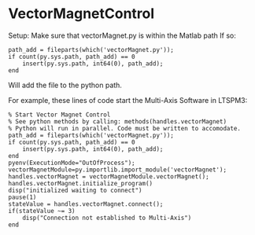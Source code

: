 # VectorMagnetControl

Setup:
Make sure that vectorMagnet.py is within the Matlab path
If so:
```
path_add = fileparts(which('vectorMagnet.py'));
if count(py.sys.path, path_add) == 0
    insert(py.sys.path, int64(0), path_add);
end
```
Will add the file to the python path.

For example, these lines of code start the Multi-Axis Software in LTSPM3:
```
% Start Vector Magnet Control
% See python methods by calling: methods(handles.vectorMagnet)
% Python will run in parallel. Code must be written to accomodate.
path_add = fileparts(which('vectorMagnet.py'));
if count(py.sys.path, path_add) == 0
    insert(py.sys.path, int64(0), path_add);
end
pyenv(ExecutionMode="OutOfProcess");
vectorMagnetModule=py.importlib.import_module('vectorMagnet');
handles.vectorMagnet = vectorMagnetModule.vectorMagnet();
handles.vectorMagnet.initialize_program()
disp("initialized waiting to connect")
pause(1)
stateValue = handles.vectorMagnet.connect();
if(stateValue ~= 3)
    disp("Connection not established to Multi-Axis")
end
```
